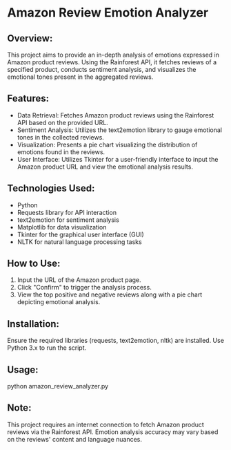 # Amazon Review Emotion Analyzer
## Overview:
This project aims to provide an in-depth analysis of emotions expressed in Amazon product reviews. Using the Rainforest API, it fetches reviews of a specified product, conducts sentiment analysis, and visualizes the emotional tones present in the aggregated reviews.

## Features:
- Data Retrieval: Fetches Amazon product reviews using the Rainforest API based on the provided URL.
- Sentiment Analysis: Utilizes the text2emotion library to gauge emotional tones in the collected reviews.
- Visualization: Presents a pie chart visualizing the distribution of emotions found in the reviews.
- User Interface: Utilizes Tkinter for a user-friendly interface to input the Amazon product URL and view the emotional analysis results.
## Technologies Used:
- Python
- Requests library for API interaction
- text2emotion for sentiment analysis
- Matplotlib for data visualization
- Tkinter for the graphical user interface (GUI)
- NLTK for natural language processing tasks
## How to Use:
1. Input the URL of the Amazon product page.
2. Click "Confirm" to trigger the analysis process.
3. View the top positive and negative reviews along with a pie chart depicting emotional analysis.
## Installation:
Ensure the required libraries (requests, text2emotion, nltk) are installed. Use Python 3.x to run the script.

## Usage: 
   python amazon_review_analyzer.py
## Note:
This project requires an internet connection to fetch Amazon product reviews via the Rainforest API.
Emotion analysis accuracy may vary based on the reviews' content and language nuances.

